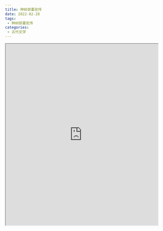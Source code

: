```yaml
---
title: 种树郭橐驼传
date: 2022-02-28
tags:
 - 种树郭橐驼传
categories:
 - 古代文学
---
```




<iframe src="https://study-doc.yourtools.icu/pdf/web/viewer.html?file=https://vkceyugu.cdn.bspapp.com/VKCEYUGU-e9075d72-0451-48df-afe1-d46932ae4554/7f71ca3f-e851-4715-825d-82195728d72a.pdf" width="100%" height="600px"></iframe>
